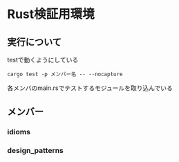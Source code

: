 # Rust検証用環境

## 実行について

testで動くようにしている

``cargo test -p メンバー名 -- --nocapture``

各メンバのmain.rsでテストするモジュールを取り込んでいる

## メンバー

### idioms

### design_patterns
